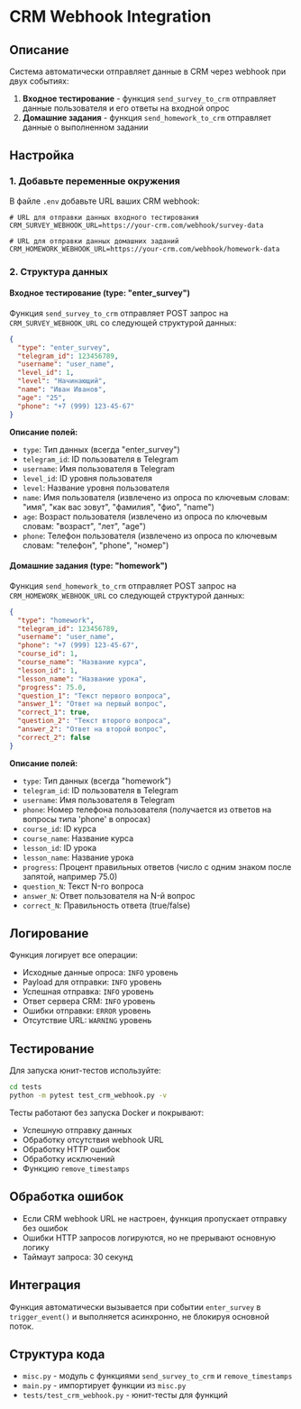 # CRM Webhook Integration

## Описание

Система автоматически отправляет данные в CRM через webhook при двух событиях:
1. **Входное тестирование** - функция `send_survey_to_crm` отправляет данные пользователя и его ответы на входной опрос
2. **Домашние задания** - функция `send_homework_to_crm` отправляет данные о выполненном задании

## Настройка

### 1. Добавьте переменные окружения

В файле `.env` добавьте URL ваших CRM webhook:

```env
# URL для отправки данных входного тестирования
CRM_SURVEY_WEBHOOK_URL=https://your-crm.com/webhook/survey-data

# URL для отправки данных домашних заданий
CRM_HOMEWORK_WEBHOOK_URL=https://your-crm.com/webhook/homework-data
```

### 2. Структура данных

#### Входное тестирование (type: "enter_survey")

Функция `send_survey_to_crm` отправляет POST запрос на `CRM_SURVEY_WEBHOOK_URL` со следующей структурой данных:

```json
{
  "type": "enter_survey",
  "telegram_id": 123456789,
  "username": "user_name",
  "level_id": 1,
  "level": "Начинающий",
  "name": "Иван Иванов",
  "age": "25",
  "phone": "+7 (999) 123-45-67"
}
```

**Описание полей:**
- `type`: Тип данных (всегда "enter_survey")
- `telegram_id`: ID пользователя в Telegram
- `username`: Имя пользователя в Telegram
- `level_id`: ID уровня пользователя
- `level`: Название уровня пользователя
- `name`: Имя пользователя (извлечено из опроса по ключевым словам: "имя", "как вас зовут", "фамилия", "фио", "name")
- `age`: Возраст пользователя (извлечено из опроса по ключевым словам: "возраст", "лет", "age")
- `phone`: Телефон пользователя (извлечено из опроса по ключевым словам: "телефон", "phone", "номер")

#### Домашние задания (type: "homework")

Функция `send_homework_to_crm` отправляет POST запрос на `CRM_HOMEWORK_WEBHOOK_URL` со следующей структурой данных:

```json
{
  "type": "homework",
  "telegram_id": 123456789,
  "username": "user_name",
  "phone": "+7 (999) 123-45-67",
  "course_id": 1,
  "course_name": "Название курса",
  "lesson_id": 1,
  "lesson_name": "Название урока",
  "progress": 75.0,
  "question_1": "Текст первого вопроса",
  "answer_1": "Ответ на первый вопрос",
  "correct_1": true,
  "question_2": "Текст второго вопроса",
  "answer_2": "Ответ на второй вопрос",
  "correct_2": false
}
```

**Описание полей:**
- `type`: Тип данных (всегда "homework")
- `telegram_id`: ID пользователя в Telegram
- `username`: Имя пользователя в Telegram
- `phone`: Номер телефона пользователя (получается из ответов на вопросы типа 'phone' в опросах)
- `course_id`: ID курса
- `course_name`: Название курса
- `lesson_id`: ID урока
- `lesson_name`: Название урока
- `progress`: Процент правильных ответов (число с одним знаком после запятой, например 75.0)
- `question_N`: Текст N-го вопроса
- `answer_N`: Ответ пользователя на N-й вопрос
- `correct_N`: Правильность ответа (true/false)

## Логирование

Функция логирует все операции:
- Исходные данные опроса: `INFO` уровень
- Payload для отправки: `INFO` уровень
- Успешная отправка: `INFO` уровень
- Ответ сервера CRM: `INFO` уровень
- Ошибки отправки: `ERROR` уровень
- Отсутствие URL: `WARNING` уровень

## Тестирование

Для запуска юнит-тестов используйте:

```bash
cd tests
python -m pytest test_crm_webhook.py -v
```

Тесты работают без запуска Docker и покрывают:
- Успешную отправку данных
- Обработку отсутствия webhook URL
- Обработку HTTP ошибок
- Обработку исключений
- Функцию `remove_timestamps`

## Обработка ошибок

- Если CRM webhook URL не настроен, функция пропускает отправку без ошибок
- Ошибки HTTP запросов логируются, но не прерывают основную логику
- Таймаут запроса: 30 секунд

## Интеграция

Функция автоматически вызывается при событии `enter_survey` в `trigger_event()` и выполняется асинхронно, не блокируя основной поток.

## Структура кода

- `misc.py` - модуль с функциями `send_survey_to_crm` и `remove_timestamps`
- `main.py` - импортирует функции из `misc.py`
- `tests/test_crm_webhook.py` - юнит-тесты для функций
